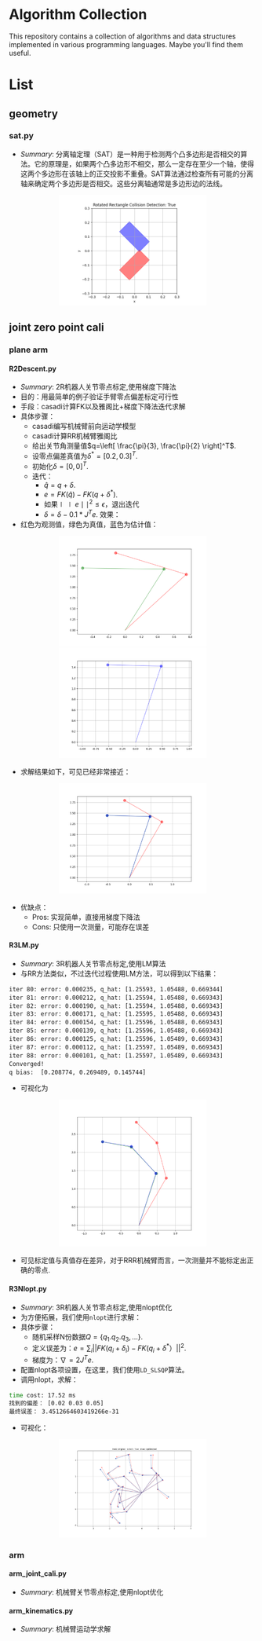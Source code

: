 # Algorithm Collection

This repository contains a collection of algorithms and data structures implemented in various programming languages. Maybe you'll find them useful.

# List
## geometry
### sat.py
- *Summary*: 分离轴定理（SAT）是一种用于检测两个凸多边形是否相交的算法。它的原理是，如果两个凸多边形不相交，那么一定存在至少一个轴，使得这两个多边形在该轴上的正交投影不重叠。SAT算法通过检查所有可能的分离轴来确定两个多边形是否相交。这些分离轴通常是多边形边的法线。

<p align="center">
    <img src="img/sat.png" width="300">
</p>

## joint zero point cali

### plane arm
#### R2Descent.py
- *Summary*: 2R机器人关节零点标定,使用梯度下降法
- 目的：用最简单的例子验证手臂零点偏差标定可行性
- 手段：casadi计算FK以及雅阁比+梯度下降法迭代求解
- 具体步骤：
	- casadi编写机械臂前向运动学模型
	- casadi计算RR机械臂雅阁比
	- 给出关节角测量值$q=\left[ \frac{\pi}{3}, \frac{\pi}{2} \right]^T$.
	- 设零点偏差真值为$\delta^{*}=[0.2,0.3]^T$.
	- 初始化$\delta=[0,0]^T$.
	- 迭代：
		- $\hat{q}=q+\delta$.
		- $e=FK(\hat{q})-FK(q+\delta^*)$.
		- 如果$\mid\mid e\mid\mid^2\le \epsilon$，退出迭代
		- $\delta=\delta-0.1*J^Te$.
效果：
- 红色为观测值，绿色为真值，蓝色为估计值：
<p align="center">
    <img src="img/R2-cali-ori.png" width="300">
    <img src="img/R2-cali-vis.png" width="300">
</p>

- 求解结果如下，可见已经非常接近：
<p align="center">
    <img src="img/R2-cali-result.png" width="300">
</p>

- 优缺点：
	 - Pros:  实现简单，直接用梯度下降法
	 - Cons: 只使用一次测量，可能存在误差

#### R3LM.py
- *Summary*: 3R机器人关节零点标定,使用LM算法
- 与RR方法类似，不过迭代过程使用LM方法，可以得到以下结果：
```bash
iter 80: error: 0.000235, q_hat: [1.25593, 1.05488, 0.669344]
iter 81: error: 0.000212, q_hat: [1.25594, 1.05488, 0.669343]
iter 82: error: 0.000190, q_hat: [1.25594, 1.05488, 0.669343]
iter 83: error: 0.000171, q_hat: [1.25595, 1.05488, 0.669343]
iter 84: error: 0.000154, q_hat: [1.25596, 1.05488, 0.669343]
iter 85: error: 0.000139, q_hat: [1.25596, 1.05488, 0.669343]
iter 86: error: 0.000125, q_hat: [1.25596, 1.05489, 0.669343]
iter 87: error: 0.000112, q_hat: [1.25597, 1.05489, 0.669343]
iter 88: error: 0.000101, q_hat: [1.25597, 1.05489, 0.669343]
Converged!
q bias:  [0.208774, 0.269489, 0.145744]
```
- 可视化为
<p align="center">
    <img src="img/R3-cali-vis.png" width="300">
</p>

- 可见标定值与真值存在差异，对于RRR机械臂而言，一次测量并不能标定出正确的零点.

#### R3Nlopt.py
- *Summary*: 3R机器人关节零点标定,使用nlopt优化
- 为方便拓展，我们使用`nlopt`进行求解：
- 具体步骤：
	- 随机采样N份数据$Q=\{q_{1}.q_{2}.q_{3},\dots\}$.
	- 定义误差为：$e=\sum_{i}||FK(q_{i}+\delta_{i})-FK(q_{i}+\delta^*）||^2$.
	- 梯度为：$\nabla=2J^Te$.
- 配置nlopt各项设置，在这里，我们使用`LD_SLSQP`算法。
- 调用nlopt，求解：
```bash
time cost: 17.52 ms
找到的偏差： [0.02 0.03 0.05]
最终误差： 3.4512664603419266e-31
```
- 可视化：
<p align="center">
    <img src="img/R3-cali-nlopt-vis.png" width="300">
</p>

### arm
#### arm_joint_cali.py
- *Summary*: 机械臂关节零点标定,使用nlopt优化

#### arm_kinematics.py
- *Summary*: 机械臂运动学求解
